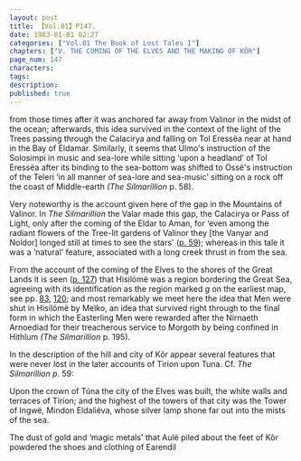 ```yaml
---
layout: post
title: 【Vol.01】P147.
date: 1983-01-01 02:27
categories: ["Vol.01 The Book of Lost Tales I"]
chapters: ["V. THE COMING OF THE ELVES AND THE MAKING OF KÔR"]
page_num: 147
characters: 
tags: 
description: 
published: true
---
```


<p style="text-indent: 0;">
from those times after it was anchored far away from Valinor in the midst of the ocean; afterwards, this idea survived in the context of the light of the Trees passing through the Calacirya and falling on Tol Eressëa near at hand in the Bay of Eldamar. Similarly, it seems that Ulmo's instruction of the Solosimpi in music and sea-lore while sitting ‘upon a headland’ of Tol Eressëa after its binding to the sea-bottom was shifted to Ossë's instruction of the Teleri ‘in all manner of sea-lore and sea-music’ sitting on a rock off the coast of Middle-earth <I>(The Silmarillion</I> p. 58).
</p>

Very noteworthy is the account given here of the gap in the Mountains of Valinor. In <I>The Silmarillion </I>the Valar made this gap, the Calacirya or Pass of Light, only after the coming of the Eldar to Aman, for ‘even among the radiant flowers of the Tree-lit gardens of Valinor they [the Vanyar and Noldor] longed still at times to see the stars' ([p. 59]({{site.baseurl}}/vol01-p59)); whereas in this tale it was a ‘natural’ feature, associated with a long creek thrust in from the sea.

From the account of the coming of the Elves to the shores of the Great Lands it is seen ([p. 127]({{site.baseurl}}/vol01-p127)) that Hisilómë was a region bordering the Great Sea, agreeing with its identification as the region marked <I>g </I>on the earliest map, see pp. [83]({{site.baseurl}}/vol01-p83), [120]({{site.baseurl}}/vol01-p120); and most remarkably we meet here the idea that Men were shut in Hisilómë by Melko, an idea that survived right through to the final form in which the Easterling Men were rewarded after the Nirnaeth Arnoediad for their treacherous service to Morgoth by being confined in Hithlum <I>(The Silmarillion </I>p. 195).

In the description of the hill and city of Kôr appear several features that were never lost in the later accounts of Tirion upon Tuna. Cf. <I>The Silmarillion p. </I>59:

Upon the crown of Túna the city of the Elves was built, the white walls and terraces of Tirion; and the highest of the towers of that city was the Tower of Ingwë, Mindon Eldaliéva, whose silver lamp shone far out into the mists of the sea.

The dust of gold and ‘magic metals' that Aulë piled about the feet of Kôr powdered the shoes and clothing of Earendil

